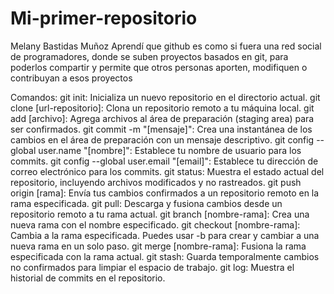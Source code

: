# Mi-primer-repositorio
Melany Bastidas Muñoz
Aprendí que github es como si fuera una red social de programadores, donde se suben proyectos basados en git, para poderlos compartir y permite que otros personas aporten, modifiquen o contribuyan a esos proyectos

Comandos:
git init: Inicializa un nuevo repositorio en el directorio actual.
git clone [url-repositorio]: Clona un repositorio remoto a tu máquina local.
git add [archivo]: Agrega archivos al área de preparación (staging area) para ser confirmados.
git commit -m "[mensaje]": Crea una instantánea de los cambios en el área de preparación con un mensaje descriptivo.
git config --global user.name "[nombre]": Establece tu nombre de usuario para los commits.
git config --global user.email "[email]": Establece tu dirección de correo electrónico para los commits.
git status: Muestra el estado actual del repositorio, incluyendo archivos modificados y no rastreados.
git push origin [rama]: Envía tus cambios confirmados a un repositorio remoto en la rama especificada.
git pull: Descarga y fusiona cambios desde un repositorio remoto a tu rama actual.
git branch [nombre-rama]: Crea una nueva rama con el nombre especificado.
git checkout [nombre-rama]: Cambia a la rama especificada. Puedes usar -b para crear y cambiar a una nueva rama en un solo paso.
git merge [nombre-rama]: Fusiona la rama especificada con la rama actual.
git stash: Guarda temporalmente cambios no confirmados para limpiar el espacio de trabajo.
git log: Muestra el historial de commits en el repositorio.
